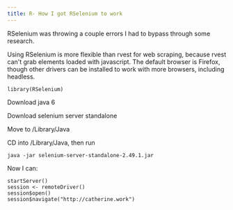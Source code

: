 ```yaml
---
title: R- How I got RSelenium to work
---
```


RSelenium was throwing a couple errors I had to bypass through some research.

Using RSelenium is more flexible than rvest for web scraping, because rvest can't grab elements loaded with javascript. The default browser is Firefox, though other drivers can be installed to work with more browsers, including headless.

	library(RSelenium)

Download java 6

Download selenium server standalone

Move to /Library/Java

CD into /Library/Java, then run

	java -jar selenium-server-standalone-2.49.1.jar

Now I can:

	startServer()
	session <- remoteDriver()
	session$open()
	session$navigate("http://catherine.work")